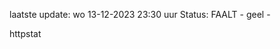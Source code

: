 laatste update: 
wo 13-12-2023 23:30   uur 
Status: FAALT - geel - 
<div class="service Y">httpstat</div>